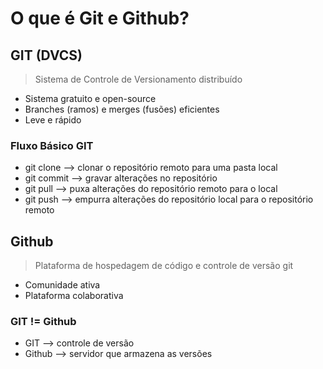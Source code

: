 # O que é Git e Github?

## GIT (DVCS)
> Sistema de Controle de Versionamento distribuído

- Sistema gratuito e open-source
- Branches (ramos) e merges (fusões) eficientes
- Leve e rápido

### Fluxo Básico GIT
- git clone --> clonar o repositório remoto para uma pasta local
- git commit --> gravar alterações no repositório
- git pull --> puxa alterações do repositório remoto para o local
- git push --> empurra alterações do repositório local para o repositório remoto

## Github
> Plataforma de hospedagem de código e controle de versão git
- Comunidade ativa
- Plataforma colaborativa

### GIT != Github
- GIT --> controle de versão
- Github --> servidor que armazena as versões 